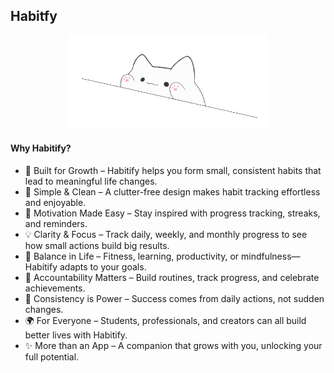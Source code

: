 ## Habitfy

<p align="center">
  <img src="https://raw.githubusercontent.com/AggressiveUser/AggressiveUser/main/happy.gif" alt="AggressiveUser" width=320 height=150>
</p>


#### Why Habitify?
-   🌱 Built for Growth – Habitify helps you form small, consistent habits that lead to meaningful life changes.
-   🎯 Simple & Clean – A clutter-free design makes habit tracking effortless and enjoyable.
-   🚀 Motivation Made Easy – Stay inspired with progress tracking, streaks, and reminders.
-   💡 Clarity & Focus – Track daily, weekly, and monthly progress to see how small actions build big results.
-   🧘 Balance in Life – Fitness, learning, productivity, or mindfulness—Habitify adapts to your goals.
-   🤝 Accountability Matters – Build routines, track progress, and celebrate achievements.
-   🔑 Consistency is Power – Success comes from daily actions, not sudden changes.
-   🌍 For Everyone – Students, professionals, and creators can all build better lives with Habitify.
-   ✨ More than an App – A companion that grows with you, unlocking your full potential.